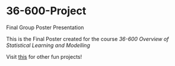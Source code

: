 # 36-600-Project
Final Group Poster Presentation

This is the Final Poster created for the course *36-600* *Overview of Statistical Learning and Modelling*

Visit [this](https://www.stat.cmu.edu/capstoneresearch/) for other fun projects! 

